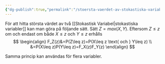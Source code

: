 ```yaml
---
{"dg-publish":true,"permalink":"/stoersta-vaerdet-av-stokastiska-variabler/","tags":["matematiskstatistik"]}
---
```


För att hitta största värdet av två [[Stokastisk Variabel\|stokastiska variabler]] kan man göra på följande sätt. Sätt $Z=max(X,Y)$. Eftersom $Z\leq z$ om och endast om både $X\leq z$ och $Y\leq z$ erhålls
$$
\begin{align}
F_Z(z)&=P(Z\leq z)=P(X\leq z \text{ och } Y\leq z) \\
&=P(X\leq z)P(Y\leq z)=F_X(z)F_Y(z)
\end{align}
$$


Samma princip kan användas för flera variabler.
